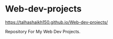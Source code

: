 # Web-dev-projects

https://talhashaikh150.github.io/Web-dev-projects/

Repository For My Web Dev Projects.

